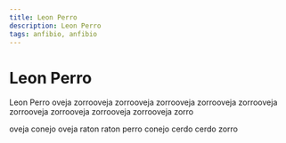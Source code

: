```yaml
---
title: Leon Perro
description: Leon Perro
tags: anfibio, anfibio
---
```


# Leon Perro

Leon Perro oveja zorrooveja zorrooveja zorrooveja zorrooveja zorrooveja zorrooveja zorrooveja zorrooveja zorrooveja zorro

oveja conejo oveja raton raton perro conejo cerdo cerdo zorro